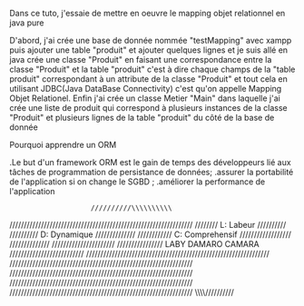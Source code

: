 Dans ce tuto, j'essaie de mettre en oeuvre le mapping objet relationnel en java pure

D'abord, j'ai crée une base de donnée nommée "testMapping" avec xampp puis ajouter une table "produit" et ajouter quelques lignes et je suis allé en java crée une classe "Produit" en faisant une correspondance entre la classe "Produit" et la table "produit" c'est à dire chaque champs de la "table produit" correspondant à un attribute de la classe "Produit" et tout cela en utilisant JDBC(Java DataBase Connectivity) c'est qu'on appelle Mapping Objet Relationel. Enfin j'ai crée un classe Metier "Main" dans laquelle j'ai crée une liste de produit qui correspond à plusieurs instances de la classe "Produit" et plusieurs lignes de la table "produit" du côté de la base de donnée

Pourquoi apprendre un ORM 

.Le but d'un framework ORM est le gain de temps des développeurs lié aux tâches de programmation 
  de persistance de données;
.assurer la portabilité de l'application si on change le SGBD ;
.améliorer la performance de l'application 

                        //////////\\\\\\\\\\
////////////////////////////////////////////////////////////////
////////          L: Labeur                           //////////
//////////        D: Dynamique                    //////////////
////////////      C: Comprehensif             //////////////////
//////////////                            //////////////////////
////////////////  LABY DAMARO CAMARA  //////////////////////////
////////////////////////////////////////////////////////////////
////////////////////////////////////////////////////////////////
////////////////////////////////////////////////////////////////
////////////////////////////////////////////////////////////////
////////////////////////////////////////////////////////////////
                        \\\\\\\\//////////
